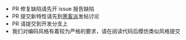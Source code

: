 * PR 修复缺陷请先开 issue 报告缺陷
* PR 提交新特性请先到[黑客派](https://hacpai.com/tag/lute)发帖讨论
* PR 请提交到开发分支上
* 我们对编码风格有着较为严格的要求，请在阅读代码后模仿类似风格提交
